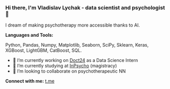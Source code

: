 ### Hi there, I'm Vladislav Lychak - data scientist and psychologist 👋

I dream of making psychotherapy more accessible thanks to AI.

**Languages and Tools:**

Python, Pandas, Numpy, Matplotlib, Seaborn, SciPy, Sklearn, Keras, XGBoost, LightGBM, CatBoost, SQL.

- 🔭 I’m currently working on [Doct24](https://doct24.com/) as a Data Science Intern
- 🌱 I’m currently studying at [InPsycho](https://inpsycho.ru/) (magistracy)
- 👯 I’m looking to collaborate on psychotherapeutic NN

**Connect with me:** [t.me](https://t.me/vladislav_lychak)

